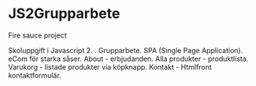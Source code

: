 # JS2Grupparbete
Fire sauce project

Skoluppgift i Javascript 2. . Grupparbete. SPA (Single Page Application). eCom för starka såser.
About - erbjudanden.
Alla produkter - produktlista.
Varukorg - listade produkter via köpknapp.
Kontakt - Htmlfront kontaktformulär.
